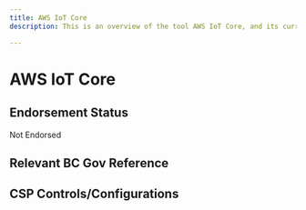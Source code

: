 ```yaml
---
title: AWS IoT Core
description: This is an overview of the tool AWS IoT Core, and its current status  within BC Gov.

---
```

<!---
Note: this is a generated file.  You should not edit it directly.  Please check https://github.com/bcgov/cloud-pathfinder for details.
-->
# AWS IoT Core



## Endorsement Status
Not Endorsed

## Relevant BC Gov Reference


## CSP Controls/Configurations
